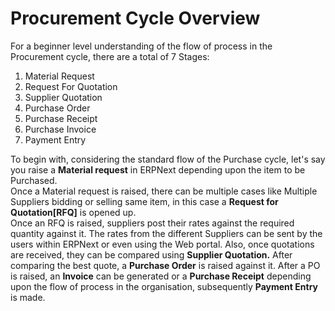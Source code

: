 
# Procurement Cycle Overview



For a beginner level understanding of the flow of process in the Procurement cycle, there are a total of 7 Stages:   
1. Material Request
2. Request For Quotation
3. Supplier Quotation
4. Purchase Order
5. Purchase Receipt
6. Purchase Invoice
7. Payment Entry

  
To begin with, considering the standard flow of the Purchase cycle, let's say you raise a **Material request** in ERPNext depending upon the item to be Purchased.   
Once a Material request is raised, there can be multiple cases like Multiple Suppliers bidding or selling same item, in this case a **Request for Quotation[RFQ]** is opened up.   
Once an RFQ is raised, suppliers post their rates against the required quantity against it. The rates from the different Suppliers can be sent by the users within ERPNext or even using the Web portal. Also, once quotations are received, they can be compared using **Supplier Quotation.** After comparing the best quote, a **Purchase Order** is raised against it. After a PO is raised, an **Invoice** can be generated or a **Purchase Receipt** depending upon the flow of process in the organisation, subsequently **Payment Entry** is made.   
   
  



